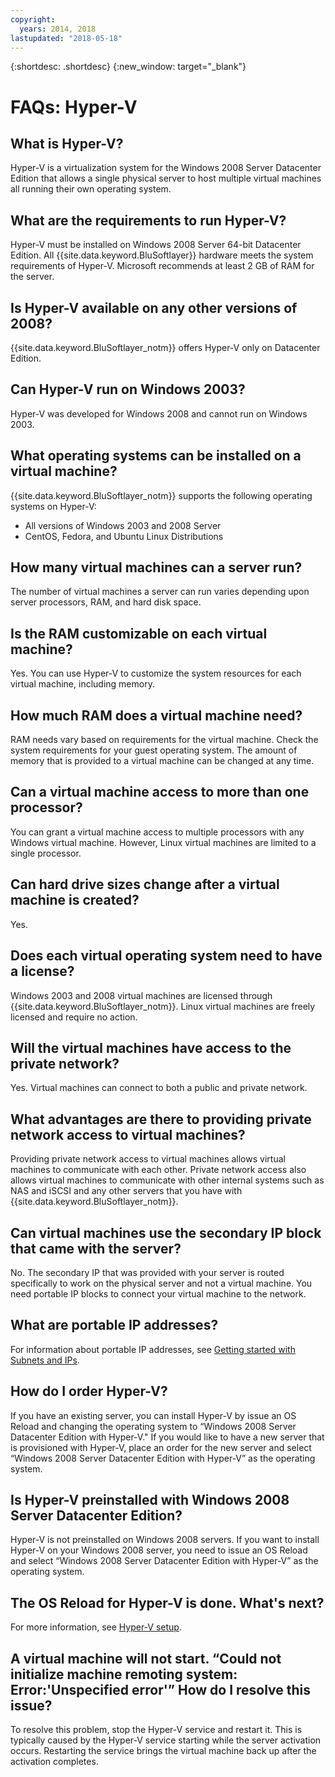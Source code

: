 ```yaml
---
copyright:
  years: 2014, 2018
lastupdated: "2018-05-18"
---
```

{:shortdesc: .shortdesc}
{:new_window: target="_blank"}

# FAQs: Hyper-V

## What is Hyper-V?

Hyper-V is a virtualization system for the Windows 2008 Server Datacenter Edition that allows a single physical server to host multiple virtual machines all running their own operating system.

## What are the requirements to run Hyper-V?

Hyper-V must be installed on Windows 2008 Server 64-bit Datacenter Edition. All {{site.data.keyword.BluSoftlayer}} hardware meets the system requirements of Hyper-V. Microsoft recommends at least 2 GB of RAM for the server.

## Is Hyper-V available on any other versions of 2008?

{{site.data.keyword.BluSoftlayer_notm}} offers Hyper-V only on Datacenter Edition.

## Can Hyper-V run on Windows 2003? 

Hyper-V was developed for Windows 2008 and cannot run on Windows 2003.

## What operating systems can be installed on a virtual machine?

{{site.data.keyword.BluSoftlayer_notm}} supports the following operating systems on Hyper-V:

* All versions of Windows 2003 and 2008 Server
* CentOS, Fedora, and Ubuntu Linux Distributions

## How many virtual machines can a server run?

The number of virtual machines a server can run varies depending upon server processors, RAM, and hard disk space.

## Is the RAM customizable on each virtual machine?

Yes. You can use Hyper-V to customize the system resources for each virtual machine, including memory.

## How much RAM does a virtual machine need?

RAM needs vary based on requirements for the virtual machine. Check the system requirements for your guest operating system. The amount of memory that is provided to a virtual machine can be changed at any time.

## Can a virtual machine access to more than one processor?

You can grant a virtual machine access to multiple processors with any Windows virtual machine. However, Linux virtual machines are limited to a single processor.

## Can hard drive sizes change after a virtual machine is created?

Yes.

## Does each virtual operating system need to have a license?

Windows 2003 and 2008 virtual machines are licensed through {{site.data.keyword.BluSoftlayer_notm}}. Linux virtual machines are freely licensed and require no action.

## Will the virtual machines have access to the private network?

Yes. Virtual machines can connect to both a public and private network.

## What advantages are there to providing private network access to virtual machines?

Providing private network access to virtual machines allows virtual machines to communicate with each other. Private network access also allows virtual machines to communicate with other internal systems such as NAS and iSCSI and any other servers that you have with {{site.data.keyword.BluSoftlayer_notm}}.

## Can virtual machines use the secondary IP block that came with the server?

No. The secondary IP that was provided with your server is routed specifically to work on the physical server and not a virtual machine. You need portable IP blocks to connect your virtual machine to the network.

## What are portable IP addresses?

For information about portable IP addresses, see [Getting started with Subnets and IPs](/docs/infrastructure/subnets/getting-started.html).

## How do I order Hyper-V?

If you have an existing server, you can install Hyper-V by issue an OS Reload and changing the operating system to “Windows 2008 Server Datacenter Edition with Hyper-V." If you would like to have a new server that is provisioned with Hyper-V, place an order for the new server and select “Windows 2008 Server Datacenter Edition with Hyper-V” as the operating system.

## Is Hyper-V preinstalled with Windows 2008 Server Datacenter Edition?

Hyper-V is not preinstalled on Windows 2008 servers. If you want to install Hyper-V on your Windows 2008 server, you need to issue an OS Reload and select “Windows 2008 Server Datacenter Edition with Hyper-V” as the operating system.

## The OS Reload for Hyper-V is done. What's next?

For more information, see [Hyper-V setup](hyper-v-setup.html).

## A virtual machine will not start. “Could not initialize machine remoting system: Error:'Unspecified error'” How do I resolve this issue?

To resolve this problem, stop the Hyper-V service and restart it. This is typically caused by the Hyper-V service starting while the server activation occurs. Restarting the service brings the virtual machine back up after the activation completes.
